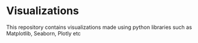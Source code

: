 # Visualizations
This repository contains visualizations made using python libraries such as Matplotlib, Seaborn, Plotly etc
